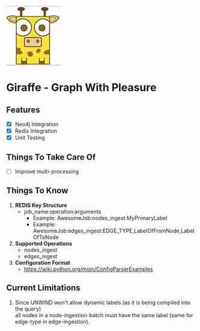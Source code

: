![alt text](resources/images/giraffe_page.png "Giraffe!")  
# Giraffe - Graph With Pleasure  
  
## Features  
- [x] Neo4j Integration  
- [x] Redis Integration  
- [x] Unit Testing  
  
## Things To Take Care Of  
- [ ] Improve multi-processing

## Things To Know
1. **REDIS Key Structure**
    - job_name:operation:arguments
        - Example: AwesomeJob:nodes_ingest:MyPrimaryLabel
        - Example: AwesomeJob:edges_ingest:EDGE_TYPE,LabelOfFromNode,LabelOfToNode  
1. **Supported Operations**
    - nodes_ingest
    - edges_ingest    
1. **Configuration Format**
    - https://wiki.python.org/moin/ConfigParserExamples  
## Current Limitations

1. Since UNWIND won't allow dynamic labels (as it is being compiled into the query)  
all nodes in a node-ingestion-batch must have the same label (same for edge-type in edge-ingestion).